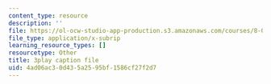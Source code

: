 ```yaml
---
content_type: resource
description: ''
file: https://ol-ocw-studio-app-production.s3.amazonaws.com/courses/8-01sc-classical-mechanics-fall-2016/4ad06ac30d435a2595bf1586cf27f2d7_t2PkbsWjG80.vtt
file_type: application/x-subrip
learning_resource_types: []
resourcetype: Other
title: 3play caption file
uid: 4ad06ac3-0d43-5a25-95bf-1586cf27f2d7
---
```

